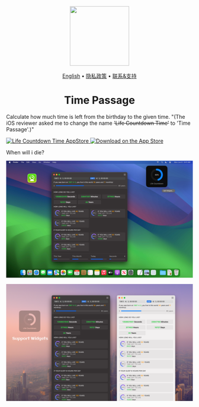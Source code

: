 <div align="center">
	<br />
	<br />
	<img src="https://github.com/jaywcjlove/time-passage/assets/1680273/70bf83db-c1b0-4187-ad9c-dee7a99ab1ca" width="160" height="160">
	<p>
		<a href="./README.md">English</a> • 
		<a href="./privacy-policy.md">隐私政策</a> • 
		<a href="https://wangchujiang.com/#/contact">联系&支持</a>
	</p>
	<h1>Time Passage</h1>
</div>

Calculate how much time is left from the birthday to the given time. "(The iOS reviewer asked me to change the name ~~'Life Countdown Time'~~ to 'Time Passage'.)"

<a target="_blank" href="https://apps.apple.com/app/time-passage/id6479194014" title="Life Countdown Time for macOS"><img alt="Life Countdown Time AppStore" src="https://tools.applemediaservices.com/api/badges/download-on-the-mac-app-store/black/en-us?size=250x83&amp;releaseDate=1705968000" height="51">
</a>
<a href="https://wangchujiang.com/#/contact"><img src="https://tools.applemediaservices.com/api/badges/download-on-the-app-store/black/en-us?size=250x83" alt="Download on the App Store"  height="51"></a>

When will i die? 

![Life Countdown Time screenshots-1](./assets/screenshots-1.png)

![Life Countdown Time screenshots-2](./assets/screenshots-2.png)
